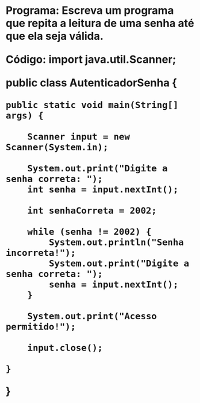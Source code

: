 <h1>Programa:
Escreva um programa que repita a leitura de uma senha até que ela seja válida.

Código:
import java.util.Scanner;

public class AutenticadorSenha {

	public static void main(String[] args) {
		
		Scanner input = new Scanner(System.in);
				
		System.out.print("Digite a senha correta: ");
		int senha = input.nextInt();
		
		int senhaCorreta = 2002;
		
		while (senha != 2002) {
			System.out.println("Senha incorreta!");
			System.out.print("Digite a senha correta: ");
			senha = input.nextInt();
		}
		
		System.out.print("Acesso permitido!");
		
		input.close();

	}

}
